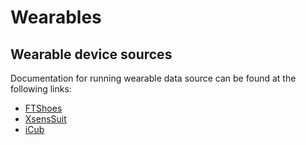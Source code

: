 # Wearables

## Wearable device sources
Documentation for running wearable data source can be found at the following links:
- [FTShoes](doc/How-to-run-FTshoes.md)
- [XsensSuit](doc/How-to-run-XsensSuit.md)
- [iCub](doc/How-to-run-iCub-as-wearable-source.md)
